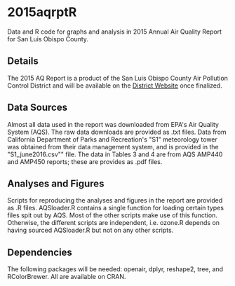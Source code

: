 # 2015aqrptR
Data and R code for graphs and analysis in 2015 Annual Air Quality Report for San Luis Obispo County.

## Details
The 2015 AQ Report is a product of the San Luis Obispo County Air Pollution Control District and will be available on the [District Website](http://www.slocleanair.org/library/air-quality-reports.php) once finalized.

## Data Sources
Almost all data used in the report was downloaded from EPA's Air Quality System (AQS). The raw data downloads are provided as .txt files. Data from California Department of Parks and Recreation's "S1" meteorology tower was obtained from their data management system, and is provided in the "S1_june2016.csv"" file. The data in Tables 3 and 4 are from AQS AMP440 and AMP450 reports; these are provides as .pdf files.

## Analyses and Figures
Scripts for reproducing the analyses and figures in the report are provided as .R files. AQSloader.R contains a single function for loading certain types files spit out by AQS. Most of the other scripts make use of this function. Otherwise, the different scripts are independent, i.e. ozone.R depends on having sourced AQSloader.R but not on any other scripts. 

## Dependencies
The following packages will be needed: openair, dplyr, reshape2, tree, and RColorBrewer. All are available on CRAN.
